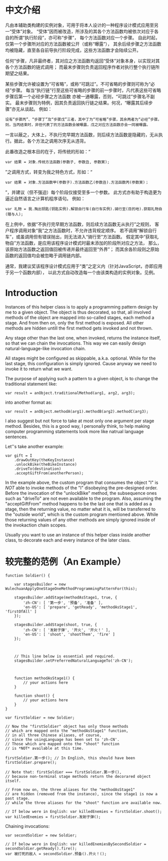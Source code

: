 # 中文介绍

凡由本辅助类构建的实例对象，可用于将本人设计的一种程序设计模式应用至另一“受体”对象。
“受体”因而被改造，所涉及的其各个方法函数均被依次对应于各自的所谓“执行阶段”，亦可称“步骤”，
每个方法函数对应一个步骤。
自此时起，仅第一个步骤所对应的方法函数被公开（或称“曝露”），
其余后续步骤之方法函数均被隐藏，直至各自前导执行阶段完成，这些方法函数才会陆续公开。

任何“步骤，凡非最终者，其对应之方法函数均返回“受体”对象本身，以实现对其各个方法函数的链式调用；
而最末步骤则负责返回程序作者对执行整个执行链所期望之结果。

某些步骤允许被设置为“可省略”，或称“可跳过”。不可省略的步骤则可称为“必经”步骤。
每当“执行链”行至这些可省略的步骤的前一步骤时，凡代表这些可省略步骤后第一个必经步骤之方法函数
亦被一通曝露，否则，“可跳过”步骤名不副实。
最末步骤则为特例，因其负责返回执行链之结果。何况，“曝露其后续步骤”亦无从谈起。
例如：

	设有“步骤丙”、“步骤丁”及“步骤戊”三者，其中丁为“可省略”步骤，其余两者为“必经”步骤。
	则，当丙结束时，非但代表丁的方法函数会被曝露，戊之对应方法函数亦会一同被曝露。

一言以蔽之，大体上，不执行完早期方法函数，则后续方法函数是隐藏的，无从执行。据此，各个方法之调用次序无从违背。

此番改造之根本目的在于，将传统的形如：“

	var 结果 = 对象.传统方法函数(参数子, 参数丑, 参数寅);

”之调用方式，转变为我之特色方式，形如：“

	var 结果 = 对象.方法函数甲(参数子).方法函数乙(参数丑).方法函数丙(参数寅)；

”，并建议（但不强迫）每个阶段仅接受至多一个参数。
此方式亦有助于构造更为逼近自然语言之计算机程序语句。
例如：

	var 礼物 = 我.掏出钥匙(钥匙实例).解锁自行车(自行车实例).骑行至(目的地).获取礼物自(赠与人);

在上例中，依据“不执行完早期方法函数，则后续方法函数无从执行”之规则，
客户程序调用对象“我”之方法函数时，不允许违背规定顺序。
若不调用“解锁自行车”，或虽调用但有错误抛出，则无法进入“骑行至”方法函数。
假定其中“获取礼物自”方法函数，是应用该程序设计模式时最末添加的阶段所对应之方法，
那么，该原始方法函数之返回值回被传递并最终返回至“外界”；
而其余各阶段则之原始函数的返回值均会被忽略于调用链内部。

通常，我建议奖该程序设计模式应用于“类”之定义内（针对JavaScript，亦即应用于另一个函数内部），
以此方式自动改造每一个由该类构造的实例对象。见例。



# Introduction

Instances of this helper class is to apply a programming pattern design by me
to a given object.
The object is thus decorated, so that, all involved methods of the object
are mapped into so-called stages, each method a stage.
And from then on, only the first method is exposed.
All other methods are hidden untill the first method gets invoked and not thrown.

Any stage other than the last one, when invoked,
returns the instance itself, so that we can chain the invocations.
This way we can easily design natural-language-like invocation chain.

All stages might be configured as skippable, a.k.a. optional.
While for the last stage, this configuration is simply ignored.
Cause anyway we need to invoke it to return what we want.

The purpose of applying such a pattern to a given object,
is to change the traditional statement like:

	var result = anObject.traditionalMethod(arg1, arg2, arg3);

into another format as:

	var result = anObject.methodA(arg1).methodB(arg2).methodC(arg3);

I also suggest but not force to take at most only one argument per stage method.
Besides, this is a good way, I personally think,
to help making computer programming statements
look more like natrual language sentences.

Let''s take another example:

	var gift = I
		.drawOutKey(theKeyInstance)
		.unlockBike(theBikeInstance)
		.driveTo(destination)
		.acceptGiftFrom(anotherPerson);

In the example above, the custom program that consumes the object "I"
is *NOT* able to invoke methods of the "I" disobeying the pre-designed order.
Before the invocation of the "unlockBike" method, the subsequence ones
such as "driveTo" are not even available to the program.
Also, assuming the "acceptGiftFrom" method happens to be the last one that is
added as a stage, then the returning value, no matter what it is,
will be transferred to the "outside world", which is the custom program mentioned above.
While those returning values of any other methods are simply ignored
inside of the invokaction chain scopes.

Usually you want to use an instance of this helper class inside another class,
to decorate each and every instance of the later class.

# 较完整的范例（An Example）

	function Soldier() {

		var stagesBuilder = new WulechuanApplyOneStageOneMethodProgrammingPatternFor(this);

		stagesBuilder.addStage(methodAsStage1, true, {
			'zh-CN': [ '第一步', '预备', '准备' ],
			'en-US': [ 'prepare', 'getReady', 'methodAsStage1', 'firstOfAll' ]
		});

		stagesBuilder.addStage(shoot, true, {
			'zh-CN': [ '发射子弹', '开火', '开火！' ],
			'en-US': [ 'shoot', 'shootThem', 'fire' ]
		});



		// This line below is essential and required.
		stagesBuilder.setPreferredNaturalLanguageTo('zh-CN');



		function methodAsStage1() {
			// your actions here
		}

		function shoot() {
			// your actions here
		}
	}

	var firstSoldier = new Soldier;
	
	// Now the "firstSoldier" object has only those methods
	// which are mapped onto the "methodAsStage1" function,
	// in all three Chinese aliases, of course,
	// since the usingLanguage has been set to 'zh-CN'.
	// Those which are mapped onto the "shoot" function
	// is *NOT* available at this time.

	firstSoldier.第一步(); // In English, this should have been firstSoldier.prepare();

	// Note that: firstSoldier === firstSoldier.第一步(),
	// because non-terminal stage methods return the decorared object itself.

	// From now on, the three aliases for the "methodAsStage1"
	// are hidden (removed from the instance), since the stage1 is now a past stage.
	// while the three aliases for the "shoot" function are available now.

	// If below were in English: var killedEnemies = firstSoldier.shoot();
	var killedEnemies = firstSoldier.发射子弹();

Chaining invocations:

	var secondSoldier = new Soldier;

	// If below were in English: var killedEnemiesBySecondSoldier = secondSoldier.getReady().fire();
	var 被打死的敌人 = secondSoldier.预备().开火！();
